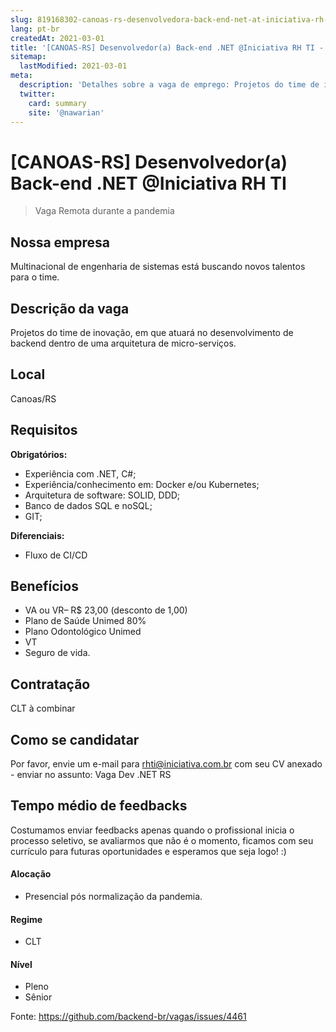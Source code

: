 ```yaml
---
slug: 819168302-canoas-rs-desenvolvedora-back-end-net-at-iniciativa-rh-ti
lang: pt-br
createdAt: 2021-03-01
title: '[CANOAS-RS] Desenvolvedor(a) Back-end .NET @Iniciativa RH TI - Vaga de Emprego'
sitemap:
  lastModified: 2021-03-01
meta:
  description: 'Detalhes sobre a vaga de emprego: Projetos do time de inovação, em que atuará no desenvolvimento de backend dentro de uma arquitetura de micro-serviços.'
  twitter:
    card: summary
    site: '@nawarian'
---
```


# [CANOAS-RS] Desenvolvedor(a) Back-end .NET @Iniciativa RH TI

> Vaga Remota durante a pandemia

## Nossa empresa

Multinacional de engenharia de sistemas está buscando novos talentos para o time. 

## Descrição da vaga

Projetos do time de inovação, em que atuará no desenvolvimento de backend dentro de uma arquitetura de micro-serviços. 

## Local

Canoas/RS 

## Requisitos

**Obrigatórios:**
- Experiência com .NET, C#; 
- Experiência/conhecimento em: Docker e/ou Kubernetes;
- Arquitetura de software: SOLID, DDD;
- Banco de dados SQL e noSQL;
- GIT; 

**Diferenciais:**
- Fluxo de CI/CD

## Benefícios

- VA ou VR– R$ 23,00 (desconto de 1,00) 
- Plano de Saúde Unimed 80%
- Plano Odontológico Unimed 
- VT 
- Seguro de vida. 


## Contratação

CLT à combinar

## Como se candidatar

Por favor, envie um e-mail para rhti@iniciativa.com.br com seu CV anexado - enviar no assunto: Vaga Dev .NET RS

## Tempo médio de feedbacks

Costumamos enviar feedbacks apenas quando o profissional inicia o processo seletivo, se avaliarmos que não é o momento, ficamos com seu currículo para futuras oportunidades e esperamos que seja logo! :) 

#### Alocação
- Presencial pós normalização da pandemia. 

#### Regime
- CLT

#### Nível
- Pleno
- Sênior

Fonte: https://github.com/backend-br/vagas/issues/4461